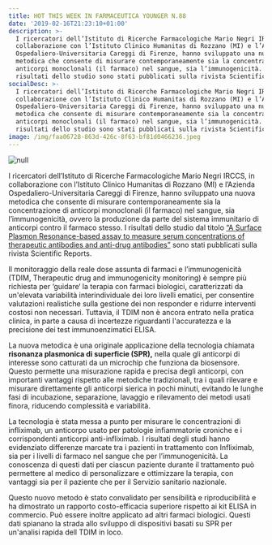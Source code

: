 ```yaml
---
title: HOT THIS WEEK IN FARMACEUTICA YOUNGER N.88
date: '2019-02-16T21:23:10+01:00'
description: >-
  I ricercatori dell’Istituto di Ricerche Farmacologiche Mario Negri IRCCS, in
  collaborazione con l’Istituto Clinico Humanitas di Rozzano (MI) e l’Azienda
  Ospedaliero-Universitaria Careggi di Firenze, hanno sviluppato una nuova
  metodica che consente di misurare contemporaneamente sia la concentrazione di
  anticorpi monoclonali (il farmaco) nel sangue, sia l’immunogenicità. I
  risultati dello studio sono stati pubblicati sulla rivista Scientific Reports.
socialDesc: >-
  I ricercatori dell’Istituto di Ricerche Farmacologiche Mario Negri IRCCS, in
  collaborazione con l’Istituto Clinico Humanitas di Rozzano (MI) e l’Azienda
  Ospedaliero-Universitaria Careggi di Firenze, hanno sviluppato una nuova
  metodica che consente di misurare contemporaneamente sia la concentrazione di
  anticorpi monoclonali (il farmaco) nel sangue, sia l’immunogenicità. I
  risultati dello studio sono stati pubblicati sulla rivista Scientific Reports.
image: /img/faa06728-863d-426c-8f63-bf81d0466236.jpeg
---
```

![null](/img/faa06728-863d-426c-8f63-bf81d0466236.jpeg)

I ricercatori dell’Istituto di Ricerche Farmacologiche Mario Negri IRCCS, in collaborazione con l’Istituto Clinico Humanitas di Rozzano (MI) e l’Azienda Ospedaliero-Universitaria Careggi di Firenze, hanno sviluppato una nuova metodica che consente di misurare contemporaneamente sia la concentrazione di anticorpi monoclonali (il farmaco) nel sangue, sia l’immunogenicità, ovvero la produzione da parte del sistema immunitario di anticorpi contro il farmaco stesso. I risultati dello studio dal titolo [“A Surface Plasmon Resonance-based assay to measure serum concentrations of therapeutic antibodies and anti-drug antibodies”](https://www.nature.com/articles/s41598-018-37950-4) sono stati pubblicati sulla rivista Scientific Reports.

Il monitoraggio della reale dose assunta di farmaci e l’immunogenicità (TDIM, Therapeutic drug and immunogenicity monitoring) è sempre più richiesta per ‘guidare‘ la terapia con farmaci biologici, caratterizzati da un'elevata variabilità interindividuale dei loro livelli ematici, per consentire valutazioni realistiche sulla gestione dei non responder e ridurre interventi costosi non necessari. Tuttavia, il TDIM non è ancora entrato nella pratica clinica, in parte a causa di incertezze riguardanti l'accuratezza e la precisione dei test immunoenzimatici ELISA.

La nuova metodica è una originale applicazione della tecnologia chiamata **risonanza plasmonica di superficie (SPR),** nella quale gli anticorpi di interesse sono catturati da un microchip che funziona da biosensore. Questo permette una misurazione rapida e precisa degli anticorpi, con importanti vantaggi rispetto alle metodiche tradizionali, tra i quali rilevare e misurare direttamente gli anticorpi sierica in pochi minuti, evitando le lunghe fasi di incubazione, separazione, lavaggio e rilevamento dei metodi usati finora, riducendo complessità e variabilità. 

La tecnologia è stata messa a punto per misurare le concentrazioni di infliximab, un anticorpo usato per patologie infiammatorie croniche e i corrispondenti anticorpi anti-infliximab. I risultati degli studi hanno evidenziato differenze marcate tra i pazienti in trattamento con Infliximab, sia per i livelli di farmaco nel sangue che per l’immunogenicità. La conoscenza di questi dati per ciascun paziente durante il trattamento può permettere al medico di personalizzare e ottimizzare la terapia, con vantaggi sia per il paziente che per il Servizio sanitario nazionale.

Questo nuovo metodo è stato convalidato per sensibilità e riproducibilità e ha dimostrato un rapporto costo-efficacia superiore rispetto ai kit ELISA in commercio. Può essere inoltre applicato ad altri farmaci biologici. Questi dati spianano la strada allo sviluppo di dispositivi basati su SPR per un'analisi rapida dell TDIM in loco.
